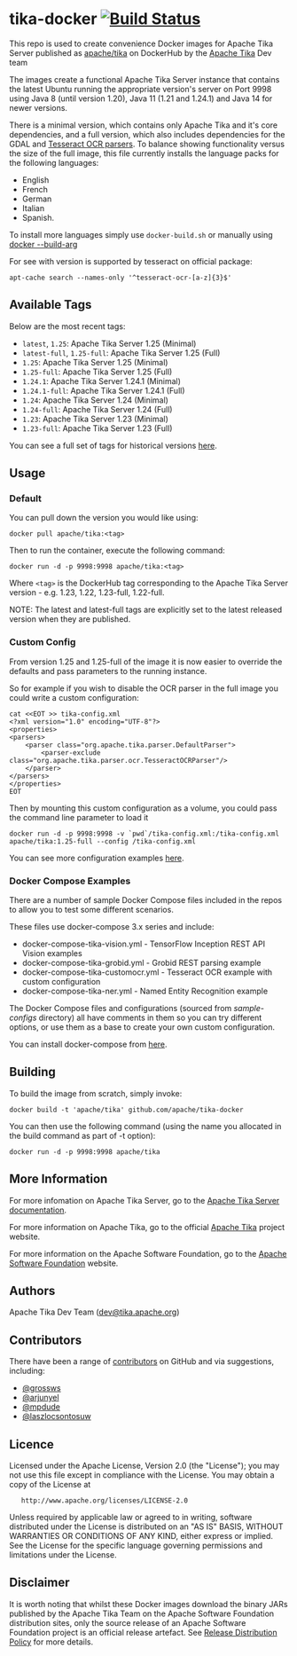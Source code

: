 # tika-docker [![Build Status](https://travis-ci.org/apache/tika-docker.svg?branch=master)](https://travis-ci.org/apache/tika-docker)

This repo is used to create convenience Docker images for Apache Tika Server published as [apache/tika](https://hub.docker.com/r/apache/tika) on DockerHub by the [Apache Tika](http://tika.apache.org) Dev team

The images create a functional Apache Tika Server instance that contains the latest Ubuntu running the appropriate version's server on Port 9998 using Java 8 (until version 1.20), Java 11 (1.21 and 1.24.1) and Java 14 for newer versions.

There is a minimal version, which contains only Apache Tika and it's core dependencies, and a full version, which also includes dependencies for the GDAL and [Tesseract OCR parsers](#default-tesseract). To balance showing functionality versus the size of the full image, this file currently installs the language packs for the following languages:

* English
* French
* German
* Italian
* Spanish.

To install more languages simply use `docker-build.sh` or manually using [docker --build-arg](https://docs.docker.com/engine/reference/commandline/build/#set-build-time-variables---build-arg)

For see with version is supported by tesseract on official package:

    apt-cache search --names-only '^tesseract-ocr-[a-z]{3}$'

## Available Tags

Below are the most recent tags:

* `latest`, `1.25`: Apache Tika Server 1.25 (Minimal)
* `latest-full`, `1.25-full`: Apache Tika Server 1.25 (Full)
* `1.25`: Apache Tika Server 1.25 (Minimal)
* `1.25-full`: Apache Tika Server 1.25 (Full)
* `1.24.1`: Apache Tika Server 1.24.1 (Minimal)
* `1.24.1-full`: Apache Tika Server 1.24.1 (Full)
* `1.24`: Apache Tika Server 1.24 (Minimal)
* `1.24-full`: Apache Tika Server 1.24 (Full)
* `1.23`: Apache Tika Server 1.23 (Minimal)
* `1.23-full`: Apache Tika Server 1.23 (Full)

You can see a full set of tags for historical versions [here](https://hub.docker.com/r/apache/tika/tags?page=1&ordering=last_updated).

## Usage

### Default

You can pull down the version you would like using:

    docker pull apache/tika:<tag>

Then to run the container, execute the following command:

    docker run -d -p 9998:9998 apache/tika:<tag>

Where `<tag>` is the DockerHub tag corresponding to the Apache Tika Server version - e.g. 1.23, 1.22, 1.23-full, 1.22-full.

NOTE: The latest and latest-full tags are explicitly set to the latest released version when they are published.

### Custom Config

From version 1.25 and 1.25-full of the image it is now easier to override the defaults and pass parameters to the running instance.

So for example if you wish to disable the OCR parser in the full image you could write a custom configuration:

    cat <<EOT >> tika-config.xml
    <?xml version="1.0" encoding="UTF-8"?>
    <properties>
    <parsers>
        <parser class="org.apache.tika.parser.DefaultParser">
            <parser-exclude class="org.apache.tika.parser.ocr.TesseractOCRParser"/>
        </parser>
    </parsers>
    </properties>
    EOT

Then by mounting this custom configuration as a volume, you could pass the command line parameter to load it

    docker run -d -p 9998:9998 -v `pwd`/tika-config.xml:/tika-config.xml apache/tika:1.25-full --config /tika-config.xml

You can see more configuration examples [here](https://tika.apache.org/1.25/configuring.html).

### Docker Compose Examples

There are a number of sample Docker Compose files included in the repos to allow you to test some different scenarios.

These files use docker-compose 3.x series and include:

* docker-compose-tika-vision.yml - TensorFlow Inception REST API Vision examples
* docker-compose-tika-grobid.yml - Grobid REST parsing example
* docker-compose-tika-customocr.yml - Tesseract OCR example with custom configuration
* docker-compose-tika-ner.yml - Named Entity Recognition example

The Docker Compose files and configurations (sourced from _sample-configs_ directory) all have comments in them so you can try different options, or use them as a base to create your own custom configuration.

You can install docker-compose from [here](https://docs.docker.com/compose/install/).

## Building

To build the image from scratch, simply invoke:

    docker build -t 'apache/tika' github.com/apache/tika-docker

You can then use the following command (using the name you allocated in the build command as part of -t option):

    docker run -d -p 9998:9998 apache/tika

## More Information

For more infomation on Apache Tika Server, go to the [Apache Tika Server documentation](http://wiki.apache.org/tika/TikaJAXRS).

For more information on Apache Tika, go to the official [Apache Tika](http://tika.apache.org) project website.

For more information on the Apache Software Foundation, go to the [Apache Software Foundation](http://apache.org) website.

## Authors

Apache Tika Dev Team (dev@tika.apache.org)

## Contributors

There have been a range of [contributors](https://github.com/apache/tika-docker/graphs/contributors) on GitHub and via suggestions, including:

* [@grossws](https://github.com/grossws)
* [@arjunyel](https://github.com/arjunyel)
* [@mpdude](https://github.com/mpdude)
* [@laszlocsontosuw](https://github.com/laszlocsontosuw)

## Licence

   Licensed under the Apache License, Version 2.0 (the "License");
   you may not use this file except in compliance with the License.
   You may obtain a copy of the License at

       http://www.apache.org/licenses/LICENSE-2.0

   Unless required by applicable law or agreed to in writing, software
   distributed under the License is distributed on an "AS IS" BASIS,
   WITHOUT WARRANTIES OR CONDITIONS OF ANY KIND, either express or implied.
   See the License for the specific language governing permissions and
   limitations under the License.

## Disclaimer

It is worth noting that whilst these Docker images download the binary JARs published by the Apache Tika Team on the Apache Software Foundation distribution sites, only the source release of an Apache Software Foundation project is an official release artefact. See [Release Distribution Policy](https://www.apache.org/dev/release-distribution.html) for more details.
